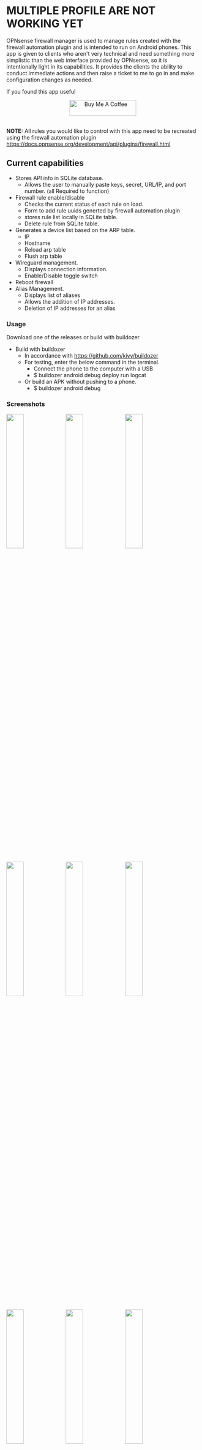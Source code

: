 # MULTIPLE PROFILE ARE NOT WORKING YET


OPNsense firewall manager is used to manage rules created with the firewall automation plugin and is intended to run on Android phones. This app is given to clients who aren't very technical and need something more simplistic than the web interface provided by OPNsense, so it is intentionally light in its capabilities. It provides the clients the ability to conduct immediate actions and then raise a ticket to me to go in and make configuration changes as needed.

If you found this app useful 
<div style="text-align: center;">
    <a href="https://www.buymeacoffee.com/swingline" target="_blank">
        <img src="https://cdn.buymeacoffee.com/buttons/default-orange.png" alt="Buy Me A Coffee" height="41" width="174">
    </a>
</div>

<br>**NOTE:** All rules you would like to control with this app need to be recreated using the firewall automation plugin https://docs.opnsense.org/development/api/plugins/firewall.html
<br>

## Current capabilities
- Stores API info in SQLite database.
    - Allows the user to manually paste keys, secret, URL/IP, and port number. (all Required to function)
- Firewall rule enable/disable <br>
    - Checks the current status of each rule on load.
    - Form to add rule uuids generted by firewall automation plugin
    - stores rule list locally in SQLite table.
    - Delete rule from SQLite table.
- Generates a device list based on the ARP table.
    - IP
    - Hostname
    - Reload arp table
    - Flush arp table 
- Wireguard management.
    - Displays connection information.
    - Enable/Disable toggle switch
- Reboot firewall
- Alias Management.
    - Displays list of aliases
    - Allows the addition of IP addresses. 
    - Deletion of IP addresses for an alias

### Usage
Download one of the releases or build with buildozer 
- Build with buildozer 
    - In accordance with https://github.com/kivy/buildozer 
    - For testing, enter the below command in the terminal. 
        - Connect the phone to the computer with a USB 
        - $ buildozer android debug deploy run logcat 
    - Or build an APK without pushing to a phone. 
        - $ buildozer android debug



### Screenshots
<img src="screenshots/f96ca555-35e2-4589-8e20-66746cbad041.png" width="30%">  <img src="screenshots/5082df12-52cb-42a6-87e0-c316b80d4509.png" width="30%"></img>  <img src="screenshots/1eb1f475-a0fd-449a-a251-fefe79b6507a.png" width="30%">  </img><img src="screenshots/3c1541e8-8be2-4a41-9ec9-11a5fef8603b.png" width="30%"></img>  <img src="screenshots/d75625a6-4625-43f6-9ba7-3436e1520a20.png" width="30%"></img>  <img src="screenshots/e3f6d1e8-f37b-4a73-84f7-ada7999a956b.png" width="30%"></img>  <img src="screenshots/97824f57-5472-491f-b8af-04058a1b4841.png" width="30%"></img>  <img src="screenshots/ba3cdc0a-23cb-461b-a1e9-1d168558fc10.png" width="30%"></img>  <img src="screenshots/ba2b7fb6-e2f3-401b-bf01-04a8fcd217a6.png" width="30%"></img> <img src="screenshots/e1754c53-a33c-4cc4-875a-646fdaae7da1.png" width="30%"></img> <img src="screenshots/95db32f0-0832-4bd2-8e7e-3fd878048ba4.png" width="30%"></img>  <img src="screenshots/9bd409d3-70cb-4e3f-8051-5ad389c7b013.png" width="30%"></img>
